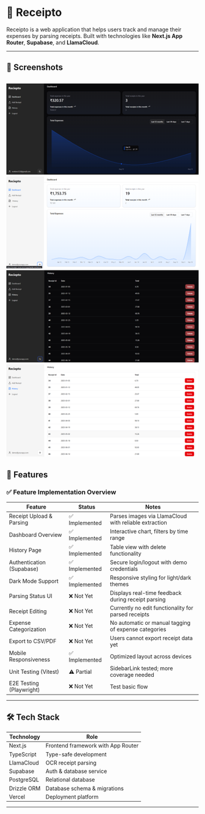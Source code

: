 # 🧾 Receipto

Receipto is a web application that helps users track and manage their expenses by parsing receipts. Built with technologies like **Next.js App Router**, **Supabase**, and **LlamaCloud**.

---

## 📸 Screenshots

![App Screenshot](https://raw.githubusercontent.com/Naveenkms/my-portfolio/refs/heads/main/assets/project-img/Screenshot%202025-08-15%20201216.png)
![App Screenshot](https://github.com/Naveenkms/my-portfolio/blob/main/assets/project-img/Screenshot%202025-08-22%20130501.png?raw=true)
![App Screenshot](https://github.com/Naveenkms/my-portfolio/blob/main/assets/project-img/Screenshot%202025-08-22%20130727.png?raw=true)
![App Screenshot](https://github.com/Naveenkms/my-portfolio/blob/main/assets/project-img/Screenshot%202025-08-22%20130707.png?raw=true)
---


## 🚀 Features

### ✅ Feature Implementation Overview

| Feature                          | Status        | Notes                                                                 |
|----------------------------------|---------------|-----------------------------------------------------------------------|
| Receipt Upload & Parsing         | ✅ Implemented | Parses images via LlamaCloud with reliable extraction                 |
| Dashboard Overview               | ✅ Implemented | Interactive chart, filters by time range                             |
| History Page                     | ✅ Implemented | Table view with delete functionality                                 |
| Authentication (Supabase)       | ✅ Implemented | Secure login/logout with demo credentials                            |
| Dark Mode Support                | ✅ Implemented | Responsive styling for light/dark themes                             |
| Parsing Status UI                | ❌ Not Yet     | Displays real-time feedback during receipt parsing         |
| Receipt Editing                  | ❌ Not Yet     | Currently no edit functionality for parsed receipts                  |
| Expense Categorization           | ❌ Not Yet     | No automatic or manual tagging of expense categories                 |
| Export to CSV/PDF                | ❌ Not Yet     | Users cannot export receipt data yet                                 |
| Mobile Responsiveness            | ✅ Implemented | Optimized layout across devices                                      |
| Unit Testing (Vitest)           | ⚠️ Partial      | SidebarLink tested; more coverage needed                             |
| E2E Testing (Playwright)         | ❌ Not Yet      | Test basic flow                                                                   |

---

## 🛠️ Tech Stack

| Technology     | Role                                      |
|----------------|-------------------------------------------|
| Next.js        | Frontend framework with App Router        |
| TypeScript     | Type-safe development                     |
| LlamaCloud     | OCR receipt parsing                       |
| Supabase       | Auth & database service                   |
| PostgreSQL     | Relational database                       |
| Drizzle ORM    | Database schema & migrations              |
| Vercel         | Deployment platform                       |

---
    

